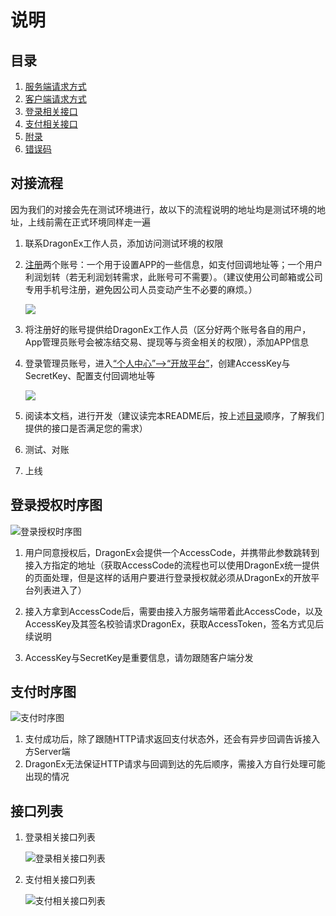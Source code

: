 # 说明

## 目录

1. [服务端请求方式](./docs/cn/1.服务端请求方式.md)
2. [客户端请求方式](./docs/cn/2.客户端请求方式.md)
3. [登录相关接口](./docs/cn/3.登录相关接口.md)
4. [支付相关接口](./docs/cn/4.支付相关接口.md)
5. [附录](./docs/cn/5.附录.md)
6. [错误码](./docs/cn/6.错误码.md)

## 对接流程

因为我们的对接会先在测试环境进行，故以下的流程说明的地址均是测试环境的地址，上线前需在正式环境同样走一遍

1. 联系DragonEx工作人员，添加访问测试环境的权限

2. [注册](https://test.dragonex.co/zh-hans/account/register)两个账号：一个用于设置APP的一些信息，如支付回调地址等；一个用户利润划转（若无利润划转需求，此账号可不需要）。（建议使用公司邮箱或公司专用手机号注册，避免因公司人员变动产生不必要的麻烦。）
   
    ![](./docs/cn/images/注册.png)

3. 将注册好的账号提供给DragonEx工作人员（区分好两个账号各自的用户，App管理员账号会被冻结交易、提现等与资金相关的权限），添加APP信息

4. 登录管理员账号，进入[“个人中心”-->“开放平台”](https://test.dragonex.co/zh-hans/asset/open/app)，创建AccessKey与SecretKey、配置支付回调地址等

    ![](./docs/cn/images/配置APP信息.png)

5. 阅读本文档，进行开发（建议读完本README后，按上述[目录](#目录)顺序，了解我们提供的接口是否满足您的需求）

6. 测试、对账

7. 上线

## 登录授权时序图

![登录授权时序图](./docs/cn/images/DragonEx开放平台-通过H5认证时序图.png)

 1. 用户同意授权后，DragonEx会提供一个AccessCode，并携带此参数跳转到接入方指定的地址（获取AccessCode的流程也可以使用DragonEx统一提供的页面处理，但是这样的话用户要进行登录授权就必须从DragonEx的开放平台列表进入了）

 2. 接入方拿到AccessCode后，需要由接入方服务端带着此AccessCode，以及AccessKey及其签名校验请求DragonEx，获取AccessToken，签名方式见后续说明

 3. AccessKey与SecretKey是重要信息，请勿跟随客户端分发
   
## 支付时序图

![支付时序图](./docs/cn/images/DragonEx开放平台-通过H5支付时序图.png)

 1. 支付成功后，除了跟随HTTP请求返回支付状态外，还会有异步回调告诉接入方Server端
 2. DragonEx无法保证HTTP请求与回调到达的先后顺序，需接入方自行处理可能出现的情况

## 接口列表

1. 登录相关接口列表
   
    ![登录相关接口列表](./docs/cn/images/login_apis.svg)

2. 支付相关接口列表
   
    ![支付相关接口列表](./docs/cn/images/payment_apis.svg)


